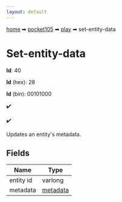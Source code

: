 ```yaml
---
layout: default
---
```


[home](/) ➡ [pocket105](/protocol/pocket105) ➡ [play](/protocol/pocket105/play) ➡ set-entity-data

# Set-entity-data

**Id**: 40

**Id** (hex): 28

**Id** (bin): 00101000

✔️

✔️

Updates an entity's metadata.

## Fields

Name | Type
---|---
entity id | varlong
metadata | [metadata](/protocol/pocket105/metadata)

